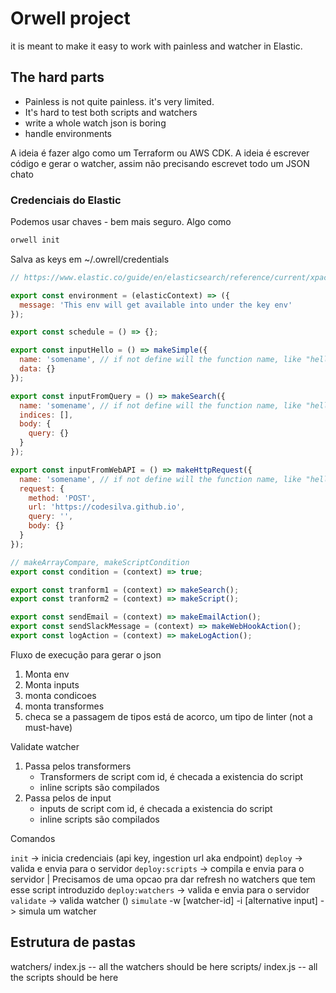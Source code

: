 # Orwell project

it is meant to make it easy to work with painless and watcher in Elastic.

## The hard parts

- Painless is not quite painless. it's very limited.
- It's hard to test both scripts and watchers
- write a whole watch json is boring
- handle environments

A ideia é fazer algo como um Terraform ou AWS CDK. A ideia é escrever código e gerar o watcher, assim não precisando escrevet todo um JSON chato

### Credenciais do Elastic

Podemos usar chaves - bem mais seguro. Algo como

```bash
orwell init
```

Salva as keys em ~/.owrell/credentials

```js
// https://www.elastic.co/guide/en/elasticsearch/reference/current/xpack-alerting.html

export const environment = (elasticContext) => ({
  message: 'This env will get available into under the key env'
});

export const schedule = () => {};

export const inputHello = () => makeSimple({
  name: 'somename', // if not define will the function name, like "hello" in this case, it can't be "env"
  data: {}
});

export const inputFromQuery = () => makeSearch({
  name: 'somename', // if not define will the function name, like "hello" in this case
  indices: [],
  body: {
    query: {}
  }
});

export const inputFromWebAPI = () => makeHttpRequest({
  name: 'somename', // if not define will the function name, like "hello" in this case
  request: {
    method: 'POST',
    url: 'https://codesilva.github.io',
    query: '',
    body: {}
  }
});

// makeArrayCompare, makeScriptCondition
export const condition = (context) => true;

export const tranform1 = (context) => makeSearch();
export const tranform2 = (context) => makeScript();

export const sendEmail = (context) => makeEmailAction();
export const sendSlackMessage = (context) => makeWebHookAction();
export const logAction = (context) => makeLogAction();
```

Fluxo de execução para gerar o json

1. Monta env
2. Monta inputs
3. monta condicoes
4. monta transformes
5. checa se a passagem de tipos está de acorco, um tipo de linter (not a must-have)

Validate watcher

1. Passa pelos transformers
    - Transformers de script com id, é checada a existencia do script
    - inline scripts são compilados
2. Passa pelos de input
    - inputs de script com id, é checada a existencia do script
    - inline scripts são compilados


Comandos

`init` -> inicia credenciais (api key, ingestion url aka endpoint)
`deploy` -> valida e envia para o servidor
`deploy:scripts` -> compila e envia para o servidor | Precisamos de uma opcao pra dar refresh no watchers que tem esse
script introduzido
`deploy:watchers` -> valida e envia para o servidor
`validate` -> valida watcher ()
`simulate` -w [watcher-id] -i [alternative input] -> simula um watcher

## Estrutura de pastas

watchers/
    index.js -- all the watchers should be here
scripts/
    index.js -- all the scripts should be here
